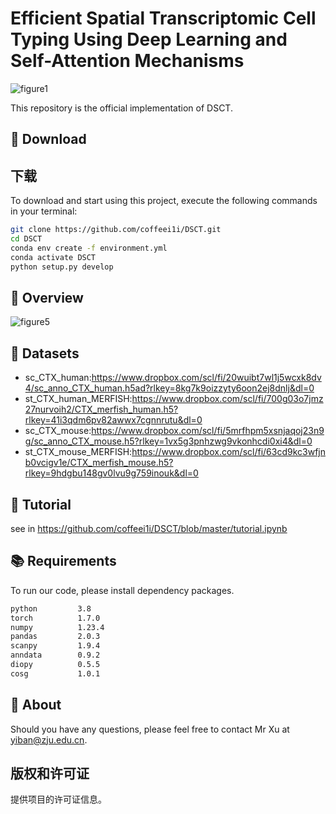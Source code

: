 # Efficient Spatial Transcriptomic Cell Typing Using Deep Learning and Self-Attention Mechanisms
![figure1](https://github.com/coffeei1i/DSCT/assets/97372807/c98745e2-321e-43d7-a16b-b746d0ea587d)

This repository is the official implementation of DSCT.
## 🚨 Download

## 下载
To download and start using this project, execute the following commands in your terminal:


```bash
git clone https://github.com/coffeei1i/DSCT.git
cd DSCT
conda env create -f environment.yml
conda activate DSCT
python setup.py develop
```


## 🚀 Overview
![figure5](https://github.com/coffeei1i/DSCT/assets/97372807/2dbf66e3-6941-4910-a6cf-1b5a2aabad2b)

## 🔔 Datasets

- sc_CTX_human:https://www.dropbox.com/scl/fi/20wuibt7wl1j5wcxk8dv4/sc_anno_CTX_human.h5ad?rlkey=8kg7k9oizzyty6oon2ej8dnlj&dl=0
- st_CTX_human_MERFISH:https://www.dropbox.com/scl/fi/700g03o7jmz27nurvoih2/CTX_merfish_human.h5?rlkey=41i3qdm6pv82awwx7cgnnrutu&dl=0
- sc_CTX_mouse:https://www.dropbox.com/scl/fi/5mrfhpm5xsnjaqoj23n9g/sc_anno_CTX_mouse.h5?rlkey=1vx5g3pnhzwg9vkonhcdi0xi4&dl=0
- st_CTX_mouse_MERFISH:https://www.dropbox.com/scl/fi/63cd9kc3wfjnb0vcigv1e/CTX_merfish_mouse.h5?rlkey=9hdgbu148gv0lvu9g759inouk&dl=0
## 🤖 Tutorial

see in https://github.com/coffeei1i/DSCT/blob/master/tutorial.ipynb



## 📚 Requirements
To run our code, please install dependency packages.
```bash
python         3.8
torch          1.7.0
numpy          1.23.4
pandas         2.0.3
scanpy         1.9.4
anndata        0.9.2
diopy          0.5.5
cosg           1.0.1
```


## 🤝 About

Should you have any questions, please feel free to contact Mr Xu at yiban@zju.edu.cn.

## 版权和许可证

提供项目的许可证信息。
